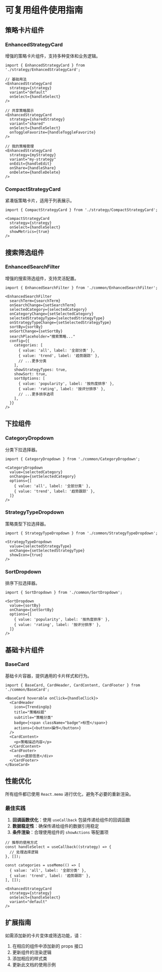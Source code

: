 # 可复用组件使用指南

## 策略卡片组件

### EnhancedStrategyCard
增强的策略卡片组件，支持多种变体和业务逻辑。

```tsx
import { EnhancedStrategyCard } from './strategy/EnhancedStrategyCard';

// 基础用法
<EnhancedStrategyCard
  strategy={strategy}
  variant="default"
  onSelect={handleSelect}
/>

// 共享策略展示
<EnhancedStrategyCard
  strategy={sharedStrategy}
  variant="shared"
  onSelect={handleSelect}
  onToggleFavorite={handleToggleFavorite}
/>

// 我的策略管理
<EnhancedStrategyCard
  strategy={myStrategy}
  variant="my-strategy"
  onEdit={handleEdit}
  onShare={handleShare}
  onDelete={handleDelete}
/>
```

### CompactStrategyCard
紧凑版策略卡片，适用于列表展示。

```tsx
import { CompactStrategyCard } from './strategy/CompactStrategyCard';

<CompactStrategyCard
  strategy={strategy}
  onSelect={handleSelect}
  showMetrics={true}
/>
```

## 搜索筛选组件

### EnhancedSearchFilter
增强的搜索筛选组件，支持灵活配置。

```tsx
import { EnhancedSearchFilter } from './common/EnhancedSearchFilter';

<EnhancedSearchFilter
  searchTerm={searchTerm}
  onSearchChange={setSearchTerm}
  selectedCategory={selectedCategory}
  onCategoryChange={setSelectedCategory}
  selectedStrategyType={selectedStrategyType}
  onStrategyTypeChange={setSelectedStrategyType}
  sortBy={sortBy}
  onSortChange={setSortBy}
  searchPlaceholder="搜索策略..."
  config={{
    categories: [
      { value: 'all', label: '全部分类' },
      { value: 'trend', label: '趋势跟踪' },
      // ...更多分类
    ],
    showStrategyTypes: true,
    showSort: true,
    sortOptions: [
      { value: 'popularity', label: '按热度排序' },
      { value: 'rating', label: '按评分排序' },
      // ...更多排序选项
    ],
  }}
/>
```

## 下拉组件

### CategoryDropdown
分类下拉选择器。

```tsx
import { CategoryDropdown } from './common/CategoryDropdown';

<CategoryDropdown
  value={selectedCategory}
  onChange={setSelectedCategory}
  options={[
    { value: 'all', label: '全部分类' },
    { value: 'trend', label: '趋势跟踪' },
  ]}
/>
```

### StrategyTypeDropdown
策略类型下拉选择器。

```tsx
import { StrategyTypeDropdown } from './common/StrategyTypeDropdown';

<StrategyTypeDropdown
  value={selectedStrategyType}
  onChange={setSelectedStrategyType}
  showIcon={true}
/>
```

### SortDropdown
排序下拉选择器。

```tsx
import { SortDropdown } from './common/SortDropdown';

<SortDropdown
  value={sortBy}
  onChange={setSortBy}
  options={[
    { value: 'popularity', label: '按热度排序' },
    { value: 'rating', label: '按评分排序' },
  ]}
/>
```

## 基础卡片组件

### BaseCard
基础卡片容器，提供通用的卡片样式和行为。

```tsx
import { BaseCard, CardHeader, CardContent, CardFooter } from './common/BaseCard';

<BaseCard hoverable onClick={handleClick}>
  <CardHeader
    icon={TrendingUp}
    title="策略标题"
    subtitle="策略分类"
    badge={<span className="badge">标签</span>}
    actions={<button>操作</button>}
  />
  <CardContent>
    <p>策略描述内容</p>
  </CardContent>
  <CardFooter>
    <div>底部信息</div>
  </CardFooter>
</BaseCard>
```

## 性能优化

所有组件都已使用 `React.memo` 进行优化，避免不必要的重新渲染。

### 最佳实践

1. **回调函数优化**：使用 `useCallback` 包装传递给组件的回调函数
2. **数据稳定性**：确保传递给组件的数据引用稳定
3. **条件渲染**：合理使用组件的 `showActions` 等配置项

```tsx
// 推荐的使用方式
const handleSelect = useCallback((strategy) => {
  // 处理选择逻辑
}, []);

const categories = useMemo(() => [
  { value: 'all', label: '全部分类' },
  { value: 'trend', label: '趋势跟踪' },
], []);

<EnhancedStrategyCard
  strategy={strategy}
  onSelect={handleSelect}
  variant="default"
/>
```

## 扩展指南

如需添加新的卡片变体或筛选功能，请：

1. 在相应的组件中添加新的 props 接口
2. 更新组件的渲染逻辑
3. 添加相应的样式类
4. 更新此文档的使用示例 